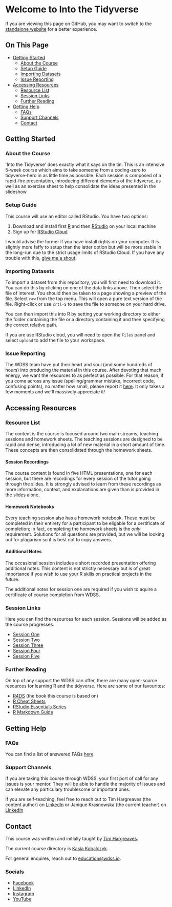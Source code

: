 # Welcome to Into the Tidyverse

If you are viewing this page on GitHub, you may want to switch to the [standalone website](https://education.wdss.io/into-the-tidyverse) for a better experience.

## On This Page

- [Getting Started](#getting-started)
  - [About the Course](#about-the-course)
  - [Setup Guide](#setup-guide)
  - [Importing Datasets](#importing-datasets)
  - [Issue Reporting](#issue-reporting)
- [Accessing Resources](#accessing-resources)
  - [Resource List](#resource-list)
  - [Session Links](#session-links)
  - [Further Reading](#further-readinng)
- [Getting Help](#getting-help)
  - [FAQs](#faqs)
  - [Support Channels](#support-channels)
  - [Contact](#contact)

## Getting Started

### About the Course

'Into the Tidyverse' does exactly what it says on the tin. This is an intensive 5-week course which aims to take someone from a coding-zero to tidyverse-hero in as little time as possible. Each session is composed of a rapid-fire presentation, introducing different elements of the tidyverse, as well as an exercise sheet to help consolidate the ideas presented in the slideshow.

### Setup Guide

This course will use an editor called RStudio. You have two options:

1. Download and install first [R](https://www.r-project.org/) and then [RStudio](https://rstudio.com/) on your local machine
2. Sign up for [RStudio Cloud](https://rstudio.cloud/)

I would advise the former if you have install rights on your computer. It is slightly more faffy to setup than the latter option but will be more stable in the long-run due to the strict usage limits of RStudio Cloud. If you have any trouble with this, [give me a shout](#getting-help).

### Importing Datasets

To import a dataset from this repository, you will first need to download it. You can do this by clicking on one of the data links above. Then select the file of interest. You should then be taken to a page showing a preview of the file. Select `raw` from the top menu. This will open a pure text version of the file. Right-click or use `crtl-S` to save the file to someone on your hard drive.

You can then import this into R by setting your working directory to either the folder containing the file or a directory containing it and then specifying the correct relative path. 

If you are use RStudio cloud, you will need to open the `Files` panel and select `upload` to add the file to your workspace.

### Issue Reporting

The WDSS team have put their heart and soul (and some hundreds of hours) into producing the material in this course. After devoting that much energy, we want the resources to as perfect as possible. For that reason, if you come across any issue (spelling/grammar mistake, incorrect code, confusing points), no matter how small, please report it [here](https://github.com/warwickdatasciencesociety/into-the-tidyverse/issues). It only takes a few moments and we'll massively appreciate it!

## Accessing Resources

### Resource List

The content is the course is focused around two main streams, teaching sessions and homework sheets. The teaching sessions are designed to be rapid and dense, introducing a lot of new material in a short amount of time. These concepts are then consolidated through the homework sheets.

#### Session Recordings

The course content is found in five HTML presentations, one for each session, but there are recordings for every session of the tutor going through the slides. It is strongly advised to learn from these recordings as more information, context, and explanations are given than is provided in the slides alone.

#### Homework Notebooks

Every teaching session also has a homework notebook. These must be completed in their entirety for a participant to be eligable for a certificate of completion; in fact, completing the homework sheets is the _only_ requirement. Solutions for all questions are provided, but we will be looking out for plagarism so it is best not to copy answers.

#### Additional Notes

The occasional session includes a short recorded presentation offering additional notes. This content is not strictly necessary but is of great importance if you wish to use your R skills on practical projects in the future. 

The additional notes for session one are required if you wish to aquire a certificate of course completion from WDSS.

### Session Links

Here you can find the resources for each session. Sessions will be added as the course progresses.

* [Session One](session-one)
* [Session Two](session-two)
* [Session Three](session-three)
* [Session Four](session-four)
* [Session Five](session-five)

### Further Reading

On top of any support the WDSS can offer, there are many open-source resources for learning R and the tidyverse. Here are some of our favourites:

* [R4DS](https://r4ds.had.co.nz/) (the book this course is based on)
* [R Cheat Sheets](https://rstudio.com/resources/cheatsheets/)
* [RStudio Essentials Series](https://rstudio.com/resources/webinars/)
* [R Markdown Guide](https://bookdown.org/yihui/rmarkdown/)

## Getting Help

### FAQs

You can find a list of answered FAQs [here](faqs/).

### Support Channels

If you are taking this course through WDSS, your first port of call for any issues is your mentor. They will be able to handle the majority of issues and can elevate any particulary troublesome or important ones.

If you are self-teaching, feel free to reach out to Tim Hargreaves (the content author) on [LinkedIn](https://www.linkedin.com/in/tim-hargreaves/) or Janique Krasnowska (the current teacher) on [LinkedIn](https://www.linkedin.com/in/janique-krasnowska/)

## Contact

This course was written and initially taught by [Tim Hargreaves](https://www.linkedin.com/in/tim-hargreaves/). 

The current course directory is [Kasia Kobalczyk](https://www.linkedin.com/in/katarzyna-kobalczyk/). 

For general enquires, reach out to education@wdss.io.

### Socials

* [Facebook](https://rebrand.ly/wdss-facebook)
* [LinkedIn](https://rebrand.ly/wdss-linkedin)
* [Instagram](https://rebrand.ly/wdss-instagram)
* [YouTube](https://rebrand.ly/wdss-youtube)

